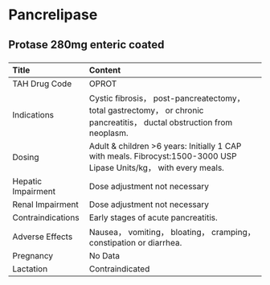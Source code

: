 # Pancrelipase

## Protase 280mg enteric coated

##### 

| Title              | Content                                                                                                                 |
|:-------------------|:------------------------------------------------------------------------------------------------------------------------|
| TAH Drug Code      | OPROT                                                                                                                   |
| Indications        | Cystic fibrosis， post-pancreatectomy， total gastrectomy， or chronic pancreatitis， ductal obstruction from neoplasm. |
| Dosing             | Adult & children >6 years: Initially 1 CAP with meals. Fibrocyst:1500-3000 USP Lipase Units/kg， with every meals.      |
| Hepatic Impairment | Dose adjustment not necessary                                                                                           |
| Renal Impairment   | Dose adjustment not necessary                                                                                           |
| Contraindications  | Early stages of acute pancreatitis.                                                                                     |
| Adverse Effects    | Nausea， vomiting， bloating， cramping， constipation or diarrhea.                                                     |
| Pregnancy          | No Data                                                                                                                 |
| Lactation          | Contraindicated                                                                                                         |


